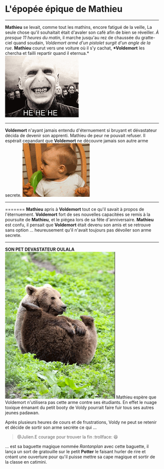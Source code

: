 # **L'épopée épique de Mathieu**

---

**Mathieu** se levait, comme tout les mathins, encore fatigué de la veille, La seule chose qu'il souhaitait était d'avaler son café afin de bien se réveiller. _À presque 11 heures du matin_, il marche jusqu'au rez de chaussée du gratte-ciel quand soudain, _Voldemort armé d'un pistolet surgit d'un angle de la rue_. **Mathieu** courut vers une voiture où il s'y cachat, **\*Voldemort** les chercha et failli repartir quand il eternua.\*
![voldemort](assets/voldemort.gif)

---

**Voldemort** n'ayant jamais entendu d'éternuement si bruyant et dévastateur décida de devenir son apprenti.
Mathieu de peur ne pouvait refuser.
Il espérait cepandant que **Voldemort** ne découvre jamais son autre arme secrete.
![voldemort](assets/sneezing.gif)

---

=======
**Mathieu** apris à **Voldemort** tout ce qu'il savait à propos de l'éternuement.
**Voldemort** fort de ses nouvelles capacitées se remis à la poursuite de **Mathieu**, et le piégea lors de sa fête d'anniversaire.
**Mathieu** est confu, il pensait que **Voldemort** était devenu son amis et se retrouve sans option ... heureusement qu'il n'avait toujours pas dévoiler son arme secrete.

---

**SON PET DEVASTATEUR OULALA** 
![PET](assets/giphy.gif)
Mathieu espère que Voldemort n'utilisera pas cette arme contre ses étudiants. En effet le nuage toxique émanant du petit booty de Voldy pourrait faire fuir tous ses autres jeunes padawan.

Après plusieurs heures de cours et de frustrations, Voldy ne peut se retenir et décide de sortir son arme secrète ce qui ... 

> @Julien.E courage pour trouver la fin :trollface: :satisfied:

... est sa baguette magique nommée *Rantanplan* avec cette baguette, il lança un sort de gratouille sur le petit **Potter** le faisant hurler de rire et créant une ouverture pour qu'il puisse mettre sa cape magique et sortir de la classe en catimini.


